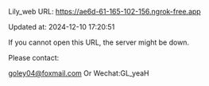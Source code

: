 Lily_web URL: https://ae6d-61-165-102-156.ngrok-free.app

Updated at: 2024-12-10 17:20:51

If you cannot open this URL, the server might be down.

Please contact: 

goley04@foxmail.com Or Wechat:GL_yeaH